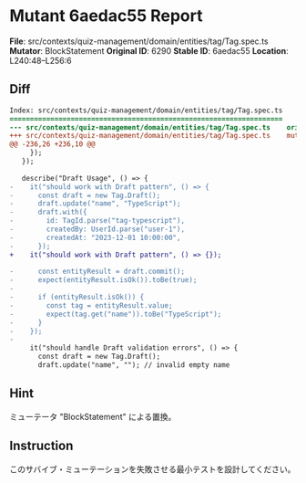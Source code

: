 # Mutant 6aedac55 Report

**File**: src/contexts/quiz-management/domain/entities/tag/Tag.spec.ts
**Mutator**: BlockStatement
**Original ID**: 6290
**Stable ID**: 6aedac55
**Location**: L240:48–L256:6

## Diff

```diff
Index: src/contexts/quiz-management/domain/entities/tag/Tag.spec.ts
===================================================================
--- src/contexts/quiz-management/domain/entities/tag/Tag.spec.ts	original
+++ src/contexts/quiz-management/domain/entities/tag/Tag.spec.ts	mutated #6290
@@ -236,26 +236,10 @@
     });
   });
 
   describe("Draft Usage", () => {
-    it("should work with Draft pattern", () => {
-      const draft = new Tag.Draft();
-      draft.update("name", "TypeScript");
-      draft.with({
-        id: TagId.parse("tag-typescript"),
-        createdBy: UserId.parse("user-1"),
-        createdAt: "2023-12-01 10:00:00",
-      });
+    it("should work with Draft pattern", () => {});
 
-      const entityResult = draft.commit();
-      expect(entityResult.isOk()).toBe(true);
-
-      if (entityResult.isOk()) {
-        const tag = entityResult.value;
-        expect(tag.get("name")).toBe("TypeScript");
-      }
-    });
-
     it("should handle Draft validation errors", () => {
       const draft = new Tag.Draft();
       draft.update("name", ""); // invalid empty name
```

## Hint

ミューテータ "BlockStatement" による置換。

## Instruction

このサバイブ・ミューテーションを失敗させる最小テストを設計してください。
